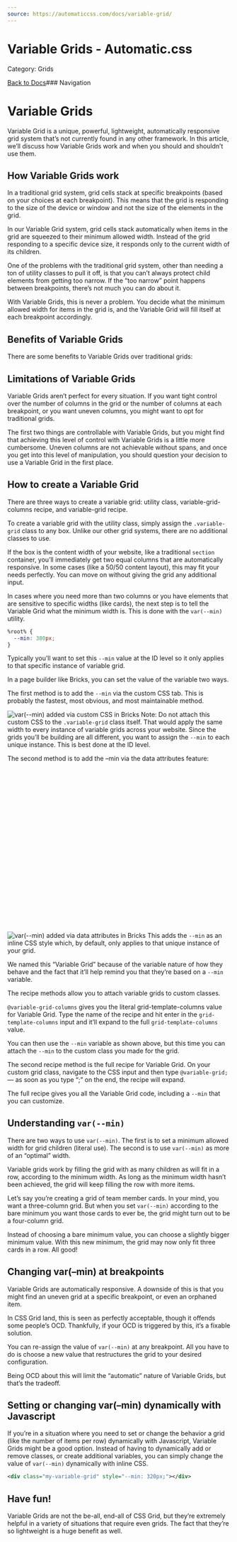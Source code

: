 ```yaml
---
source: https://automaticcss.com/docs/variable-grid/
---
```


# Variable Grids - Automatic.css

Category: Grids

[Back to Docs](https://automaticcss.com/docs)### Navigation

# Variable Grids

Variable Grid is a unique, powerful, lightweight, automatically responsive grid system that’s not currently found in any other framework. In this article, we’ll discuss how Variable Grids work and when you should and shouldn’t use them.

## How Variable Grids work

In a traditional grid system, grid cells stack at specific breakpoints (based on your choices at each breakpoint). This means that the grid is responding to the size of the device or window and not the size of the elements in the grid.

In our Variable Grid system, grid cells stack automatically when items in the grid are squeezed to their minimum allowed width. Instead of the grid responding to a specific device size, it responds only to the current width of its children.

One of the problems with the traditional grid system, other than needing a ton of utility classes to pull it off, is that you can’t always protect child elements from getting too narrow. If the “too narrow” point happens between breakpoints, there’s not much you can do about it.

With Variable Grids, this is never a problem. You decide what the minimum allowed width for items in the grid is, and the Variable Grid will fill itself at each breakpoint accordingly.

## Benefits of Variable Grids

There are some benefits to Variable Grids over traditional grids:

## Limitations of Variable Grids

Variable Grids aren’t perfect for every situation. If you want tight control over the number of columns in the grid or the number of columns at each breakpoint, or you want uneven columns, you might want to opt for traditional grids.

The first two things are controllable with Variable Grids, but you might find that achieving this level of control with Variable Grids is a little more cumbersome. Uneven columns are not achievable without spans, and once you get into this level of manipulation, you should question your decision to use a Variable Grid in the first place.

## How to create a Variable Grid

There are three ways to create a variable grid: utility class, variable-grid-columns recipe, and variable-grid recipe.

To create a variable grid with the utility class, simply assign the `.variable-grid` class to any box. Unlike our other grid systems, there are no additional classes to use.

If the box is the content width of your website, like a traditional `section` container, you’ll immediately get two equal columns that are automatically responsive. In some cases (like a 50/50 content layout), this may fit your needs perfectly. You can move on without giving the grid any additional input.

In cases where you need more than two columns or you have elements that are sensitive to specific widths (like cards), the next step is to tell the Variable Grid what the minimum width is. This is done with the `var(--min)` utility.

```css
%root% {
  --min: 380px;
}
```

Typically you’ll want to set this `--min` value at the ID level so it only applies to that specific instance of variable grid.

In a page builder like Bricks, you can set the value of the variable two ways.

The first method is to add the `--min` via the custom CSS tab. This is probably the fastest, most obvious, and most maintainable method.

![var(--min) added via custom CSS in Bricks](https://automaticcss.com/wp-content/uploads/CleanShot-2024-01-29-at-14.03.20@2x-921x1024.jpg)
Note: Do not attach this custom CSS to the `.variable-grid` class itself. That would apply the same width to every instance of variable grids across your website. Since the grids you’ll be building are all different, you want to assign the `--min` to each unique instance. This is best done at the ID level.

The second method is to add the –min via the data attributes feature:

![var(--min) added via data attributes in Bricks](data:image/svg+xml,%3Csvg%20xmlns='http://www.w3.org/2000/svg'%20width='1024'%20height='747'%20viewBox='0%200%201024%20747'%3E%3C/svg%3E)![var(--min) added via data attributes in Bricks](https://automaticcss.com/wp-content/uploads/CleanShot-2024-01-29-at-14.04.08@2x-1024x747.jpg)
This adds the `--min` as an inline CSS style which, by default, only applies to that unique instance of your grid.

We named this “Variable Grid” because of the variable nature of how they behave and the fact that it’ll help remind you that they’re based on a `--min` variable.

The recipe methods allow you to attach variable grids to custom classes.

`@variable-grid-columns` gives you the literal grid-template-columns value for Variable Grid. Type the name of the recipe and hit enter in the `grid-template-columns` input and it’ll expand to the full `grid-template-columns` value.

You can then use the `--min` variable as shown above, but this time you can attach the `--min` to the custom class you made for the grid.

The second recipe method is the full recipe for Variable Grid. On your custom grid class, navigate to the CSS input and then type `@variable-grid;` –– as soon as you type “;” on the end, the recipe will expand.

The full recipe gives you all the Variable Grid code, including a `--min` that you can customize.

## Understanding `var(--min)`

There are two ways to use `var(--min)`. The first is to set a minimum allowed width for grid children (literal use). The second is to use `var(--min)` as more of an “optimal” width.

Variable grids work by filling the grid with as many children as will fit in a row, according to the minimum width. As long as the minimum width hasn’t been achieved, the grid will keep filling the row with more items.

Let’s say you’re creating a grid of team member cards. In your mind, you want a three-column grid. But when you set `var(--min)` according to the bare minimum you want those cards to ever be, the grid might turn out to be a four-column grid.

Instead of choosing a bare minimum value, you can choose a slightly bigger minimum value. With this new minimum, the grid may now only fit three cards in a row. All good!

## Changing var(–min) at breakpoints

Variable Grids are automatically responsive. A downside of this is that you might find an uneven grid at a specific breakpoint, or even an orphaned item.

In CSS Grid land, this is seen as perfectly acceptable, though it offends some people’s OCD. Thankfully, if your OCD is triggered by this, it’s a fixable solution.

You can re-assign the value of `var(--min)` at any breakpoint. All you have to do is choose a new value that restructures the grid to your desired configuration.

Being OCD about this will limit the “automatic” nature of Variable Grids, but that’s the tradeoff.

## Setting or changing var(–min) dynamically with Javascript

If you’re in a situation where you need to set or change the behavior a grid (like the number of items per row) dynamically with Javascript, Variable Grids might be a good option. Instead of having to dynamically add or remove classes, or create additional variables, you can simply change the value of `var(--min)` dynamically with inline CSS.

```xml
<div class="my-variable-grid" style="--min: 320px;"></div>
```

## Have fun!

Variable Grids are not the be-all, end-all of CSS Grid, but they’re extremely helpful in a variety of situations that require even grids. The fact that they’re so lightweight is a huge benefit as well.

